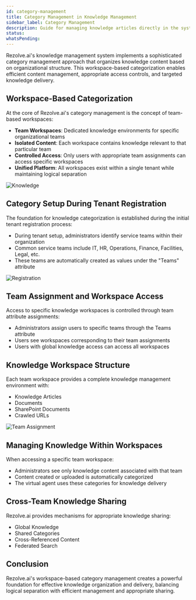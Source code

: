 ```yaml
---
id: category-management
title: Category Management in Knowledge Management
sidebar_label: Category Management
description: Guide for managing knowledge articles directly in the system
status: 
whatsPending: 
---
```


Rezolve.ai's knowledge management system implements a sophisticated category management approach that organizes knowledge content based on organizational structure. This workspace-based categorization enables efficient content management, appropriate access controls, and targeted knowledge delivery.

## Workspace-Based Categorization

At the core of Rezolve.ai's category management is the concept of team-based workspaces:

- **Team Workspaces**: Dedicated knowledge environments for specific organizational teams
- **Isolated Content**: Each workspace contains knowledge relevant to that particular team
- **Controlled Access**: Only users with appropriate team assignments can access specific workspaces
- **Unified Platform**: All workspaces exist within a single tenant while maintaining logical separation

<img src="/img/Knowledge Management/knowledge.png" alt="Knowledge" />


## Category Setup During Tenant Registration

The foundation for knowledge categorization is established during the initial tenant registration process:

- During tenant setup, administrators identify service teams within their organization
- Common service teams include IT, HR, Operations, Finance, Facilities, Legal, etc.
- These teams are automatically created as values under the "Teams" attribute


<img src="/img/Knowledge Management/registration.png" alt="Registration" />

## Team Assignment and Workspace Access

Access to specific knowledge workspaces is controlled through team attribute assignments:

- Administrators assign users to specific teams through the Teams attribute
- Users see workspaces corresponding to their team assignments
- Users with global knowledge access can access all workspaces

## Knowledge Workspace Structure

Each team workspace provides a complete knowledge management environment with:

- Knowledge Articles
- Documents
- SharePoint Documents
- Crawled URLs

<img src="/img/Knowledge Management/team_assignment.png" alt="Team Assignment" />

## Managing Knowledge Within Workspaces

When accessing a specific team workspace:

- Administrators see only knowledge content associated with that team
- Content created or uploaded is automatically categorized
- The virtual agent uses these categories for knowledge delivery

## Cross-Team Knowledge Sharing

Rezolve.ai provides mechanisms for appropriate knowledge sharing:

- Global Knowledge
- Shared Categories
- Cross-Referenced Content
- Federated Search

## Conclusion

Rezolve.ai's workspace-based category management creates a powerful foundation for effective knowledge organization and delivery, balancing logical separation with efficient management and appropriate sharing.
